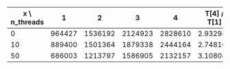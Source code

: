 | x \ n_threads | 1 | 2 | 3 | 4 | T[4] / T[1] |
|---|---|---|---|---|---|
| 0 | 964427 | 1536192 | 2124923 | 2828610 | 2.932943 |
| 10 | 889400 | 1501364 | 1879338 | 2444164 | 2.748104 |
| 50 | 686003 | 1213797 | 1586905 | 2132157 | 3.108086 |